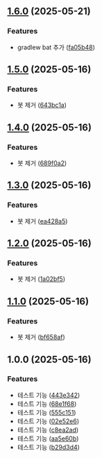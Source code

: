 ## [1.6.0](https://github.com/dyno-jun/spring-server-starter/compare/v1.5.0...v1.6.0) (2025-05-21)

### Features

* gradlew bat 추가 ([fa05b48](https://github.com/dyno-jun/spring-server-starter/commit/fa05b48e4e6b4348a4ad2014cb7783978d0e7803))

## [1.5.0](https://github.com/dyno-jun/spring-server-starter/compare/v1.4.0...v1.5.0) (2025-05-16)

### Features

* 봇 제거 ([643bc1a](https://github.com/dyno-jun/spring-server-starter/commit/643bc1a53c4458d439955fe5d842ff6c99f91165))

## [1.4.0](https://github.com/dyno-jun/spring-server-starter/compare/v1.3.0...v1.4.0) (2025-05-16)

### Features

* 봇 제거 ([689f0a2](https://github.com/dyno-jun/spring-server-starter/commit/689f0a2b8fcaf8e01f71ad23497726017333f12f))

## [1.3.0](https://github.com/dyno-jun/spring-server-starter/compare/v1.2.0...v1.3.0) (2025-05-16)

### Features

* 봇 제거 ([ea428a5](https://github.com/dyno-jun/spring-server-starter/commit/ea428a53a0ebeac77978b616260d292fe3eb9204))

## [1.2.0](https://github.com/dyno-jun/spring-server-starter/compare/v1.1.0...v1.2.0) (2025-05-16)

### Features

* 봇 제거 ([1a02bf5](https://github.com/dyno-jun/spring-server-starter/commit/1a02bf532be5736862ce44e7be479613a6fb059d))

## [1.1.0](https://github.com/dyno-jun/spring-server-starter/compare/v1.0.0...v1.1.0) (2025-05-16)

### Features

* 봇 제거 ([bf658af](https://github.com/dyno-jun/spring-server-starter/commit/bf658af779629f113a0d3c4dff8293bae132da65))

## 1.0.0 (2025-05-16)

### Features

* 테스트 기능 ([443e342](https://github.com/dyno-jun/spring-server-starter/commit/443e3420ccb20a4542356884c61a8181990a728a))
* 테스트 기능 ([68e1f68](https://github.com/dyno-jun/spring-server-starter/commit/68e1f68fec03cd42d7170c99fb0b0a2958d00fe2))
* 테스트 기능 ([555c151](https://github.com/dyno-jun/spring-server-starter/commit/555c151ecc01d3e5f72e4269167f3e6c726c12ba))
* 테스트 기능 ([02e52e6](https://github.com/dyno-jun/spring-server-starter/commit/02e52e6557bc6aa9b7fbf04b2c6ab80af835ee0e))
* 테스트 기능 ([c8ea2ad](https://github.com/dyno-jun/spring-server-starter/commit/c8ea2ad9744b0b3987b5eaee7b64fcc562badd28))
* 테스트 기능 ([aa5e60b](https://github.com/dyno-jun/spring-server-starter/commit/aa5e60bb775ab2eaa62f8ccf11dd5e3db32290e2))
* 테스트 기능 ([b29d3d4](https://github.com/dyno-jun/spring-server-starter/commit/b29d3d45b10b7149ea8953134088222073a9a71b))
